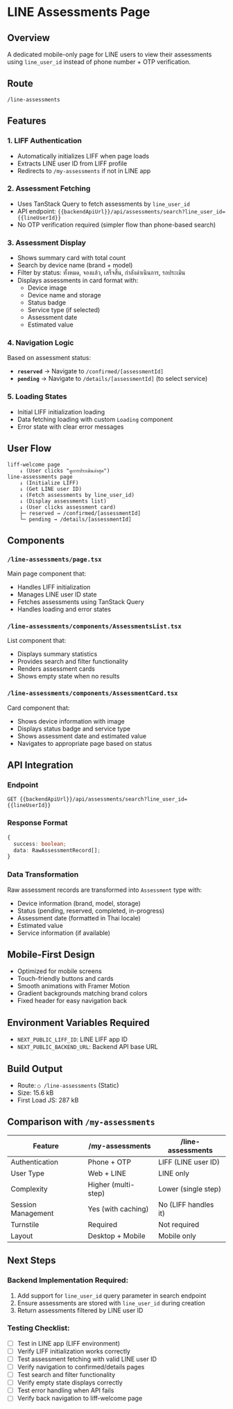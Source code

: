 # LINE Assessments Page

## Overview

A dedicated mobile-only page for LINE users to view their assessments using `line_user_id` instead of phone number + OTP verification.

## Route

`/line-assessments`

## Features

### 1. **LIFF Authentication**

- Automatically initializes LIFF when page loads
- Extracts LINE user ID from LIFF profile
- Redirects to `/my-assessments` if not in LINE app

### 2. **Assessment Fetching**

- Uses TanStack Query to fetch assessments by `line_user_id`
- API endpoint: `{{backendApiUrl}}/api/assessments/search?line_user_id={{lineUserId}}`
- No OTP verification required (simpler flow than phone-based search)

### 3. **Assessment Display**

- Shows summary card with total count
- Search by device name (brand + model)
- Filter by status: ทั้งหมด, จองแล้ว, เสร็จสิ้น, กำลังดำเนินการ, รอประเมิน
- Displays assessments in card format with:
  - Device image
  - Device name and storage
  - Status badge
  - Service type (if selected)
  - Assessment date
  - Estimated value

### 4. **Navigation Logic**

Based on assessment status:

- **`reserved`** → Navigate to `/confirmed/[assessmentId]`
- **`pending`** → Navigate to `/details/[assessmentId]` (to select service)

### 5. **Loading States**

- Initial LIFF initialization loading
- Data fetching loading with custom `Loading` component
- Error state with clear error messages

## User Flow

```
liff-welcome page
    ↓ (User clicks "ดูการประเมินล่าสุด")
line-assessments page
    ↓ (Initialize LIFF)
    ↓ (Get LINE user ID)
    ↓ (Fetch assessments by line_user_id)
    ↓ (Display assessments list)
    ↓ (User clicks assessment card)
    ├─ reserved → /confirmed/[assessmentId]
    └─ pending → /details/[assessmentId]
```

## Components

### `/line-assessments/page.tsx`

Main page component that:

- Handles LIFF initialization
- Manages LINE user ID state
- Fetches assessments using TanStack Query
- Handles loading and error states

### `/line-assessments/components/AssessmentsList.tsx`

List component that:

- Displays summary statistics
- Provides search and filter functionality
- Renders assessment cards
- Shows empty state when no results

### `/line-assessments/components/AssessmentCard.tsx`

Card component that:

- Shows device information with image
- Displays status badge and service type
- Shows assessment date and estimated value
- Navigates to appropriate page based on status

## API Integration

### Endpoint

```
GET {{backendApiUrl}}/api/assessments/search?line_user_id={{lineUserId}}
```

### Response Format

```typescript
{
  success: boolean;
  data: RawAssessmentRecord[];
}
```

### Data Transformation

Raw assessment records are transformed into `Assessment` type with:

- Device information (brand, model, storage)
- Status (pending, reserved, completed, in-progress)
- Assessment date (formatted in Thai locale)
- Estimated value
- Service information (if available)

## Mobile-First Design

- Optimized for mobile screens
- Touch-friendly buttons and cards
- Smooth animations with Framer Motion
- Gradient backgrounds matching brand colors
- Fixed header for easy navigation back

## Environment Variables Required

- `NEXT_PUBLIC_LIFF_ID`: LINE LIFF app ID
- `NEXT_PUBLIC_BACKEND_URL`: Backend API base URL

## Build Output

- Route: `○ /line-assessments` (Static)
- Size: 15.6 kB
- First Load JS: 287 kB

## Comparison with `/my-assessments`

| Feature            | /my-assessments     | /line-assessments    |
| ------------------ | ------------------- | -------------------- |
| Authentication     | Phone + OTP         | LIFF (LINE user ID)  |
| User Type          | Web + LINE          | LINE only            |
| Complexity         | Higher (multi-step) | Lower (single step)  |
| Session Management | Yes (with caching)  | No (LIFF handles it) |
| Turnstile          | Required            | Not required         |
| Layout             | Desktop + Mobile    | Mobile only          |

## Next Steps

### Backend Implementation Required:

1. Add support for `line_user_id` query parameter in search endpoint
2. Ensure assessments are stored with `line_user_id` during creation
3. Return assessments filtered by LINE user ID

### Testing Checklist:

- [ ] Test in LINE app (LIFF environment)
- [ ] Verify LIFF initialization works correctly
- [ ] Test assessment fetching with valid LINE user ID
- [ ] Verify navigation to confirmed/details pages
- [ ] Test search and filter functionality
- [ ] Verify empty state displays correctly
- [ ] Test error handling when API fails
- [ ] Verify back navigation to liff-welcome page
